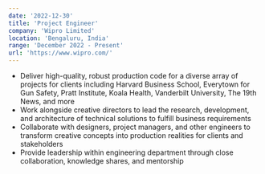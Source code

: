 ```yaml
---
date: '2022-12-30'
title: 'Project Engineer'
company: 'Wipro Limited'
location: 'Bengaluru, India'
range: 'December 2022 - Present'
url: 'https://www.wipro.com/'
---
```

- Deliver high-quality, robust production code for a diverse array of projects for clients including Harvard Business School, Everytown for Gun Safety, Pratt Institute, Koala Health, Vanderbilt University, The 19th News, and more
- Work alongside creative directors to lead the research, development, and architecture of technical solutions to fulfill business requirements
- Collaborate with designers, project managers, and other engineers to transform creative concepts into production realities for clients and stakeholders
- Provide leadership within engineering department through close collaboration, knowledge shares, and mentorship
